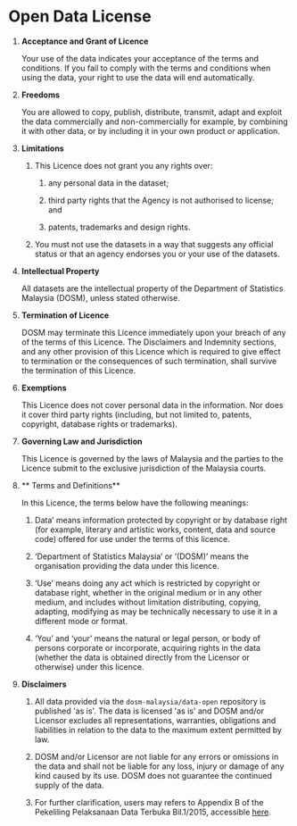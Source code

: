 # Open Data License

1.  **Acceptance and Grant of Licence**
    
    Your use of the data indicates your acceptance of the terms and conditions. If you fail to comply with the terms and conditions when using the data, your right to use the data will end automatically.

2.  **Freedoms**
    
    You are allowed to copy, publish, distribute, transmit, adapt and exploit the data commercially and non-commercially for example, by combining it with other data, or by including it in your own product or application.

3.  **Limitations**

    1. This Licence does not grant you any rights over:

       1. any personal data in the dataset;

       2. third party rights that the Agency is not authorised to license; and

       3. patents, trademarks and design rights.

    2. You must not use the datasets in a way that suggests any official status or that an agency endorses you or your use of the datasets.

4.  **Intellectual Property**
    
    All datasets are the intellectual property of the Department of Statistics Malaysia (DOSM), unless stated otherwise.

5.  **Termination of Licence**
    
    DOSM may terminate this Licence immediately upon your breach of any of the terms of this Licence. The Disclaimers and Indemnity sections, and any other provision of this Licence which is required to give effect to termination or the consequences of such termination, shall survive the termination of this Licence.

6.  **Exemptions**
    
    This Licence does not cover personal data in the information. Nor does it cover third party rights (including, but not limited to, patents, copyright, database rights or trademarks).

7.  **Governing Law and Jurisdiction**
    
    This Licence is governed by the laws of Malaysia and the parties to the Licence submit to the exclusive jurisdiction of the Malaysia courts.

8. ** Terms and Definitions**
    
    In this Licence, the terms below have the following meanings:

    1. Data’ means information protected by copyright or by database right (for example, literary and artistic works, content, data and source code) offered for use under the terms of this licence.

    2. ‘Department of Statistics Malaysia’ or ‘(DOSM)’ means the organisation providing the data under this licence.

    3. ‘Use’ means doing any act which is restricted by copyright or database right, whether in the original medium or in any other medium, and includes without limitation distributing, copying, adapting, modifying as may be technically necessary to use it in a different mode or format.

    4. ‘You’ and ‘your’ means the natural or legal person, or body of persons corporate or incorporate, acquiring rights in the data (whether the data is obtained directly from the Licensor or otherwise) under this licence.

9.  **Disclaimers**

    1. All data provided via the `dosm-malaysia/data-open` repository is published 'as is'. The data is licensed 'as is' and DOSM and/or Licensor excludes all representations, warranties, obligations and liabilities in relation to the data to the maximum extent permitted by law.

    2. DOSM and/or Licensor are not liable for any errors or omissions in the data and shall not be liable for any loss, injury or damage of any kind caused by its use. DOSM does not guarantee the continued supply of the data.
    
    3. For further clarification, users may refers to Appendix B of the Pekeliling Pelaksanaan Data Terbuka Bil.1/2015, accessible [here](https://www.data.gov.my/p/pekeliling-data-terbuka). 
